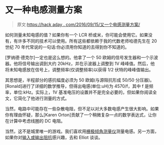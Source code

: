 # 又一种电感测量方案

> 原文:[https://hack aday . com/2016/09/15/又一个电感测量方案/](https://hackaday.com/2016/09/15/yet-another-inductance-measuring-scheme/)

如何测量未知电感的值？如果你有一个 LCR 桥或米，你可能会使用它。如果没有，有许多不同的技术可以使用。所有这些都依赖于我的代数老师哈德先生在 20 世纪 70 年代常说的一句话:你必须用你知道的去得到你不知道的。

[罗纳德·德克尔]一定也是这么想的。他拿了一个 50 欧姆的信号发生器和一个示波器。他将信号输出调到大约 20kHz，并在示波器上调整到 1V 峰峰值。然后，他将未知电感放在信号上，调整频率(仅调整频率)以获得 1/2 伏特的峰峰值输出。

其思想是，半程部分的感抗幅度必须为 50 欧姆(与源阻抗形成 50/50 分压器)。[Ronald]进行了详细的数学推导，但得出电感(单位:uH)为 4570/f，其中 f 是频率，单位:kHz。实际上，1V 基准电压的设置并不是完全必要的，但如果你阅读全文，它简化了他进行测量的方式。

当然，电路中可能存在一些杂散电阻，但不足以对大多数电感产生很大影响。如果你有理由怀疑，那么[Karen Orton]贡献了一个稍微复杂一点的数学表达式，让你在计算中考虑线圈的 DC 电阻。

当然，这不是城里唯一的游戏。我们喜欢用[栅极倾角测量仪](https://hackaday.com/2015/11/30/the-grid-dip-meter-forgotten-instrument/)测量电感。另一方面，如果你对[输入或输出阻抗](https://hackaday.com/2015/07/29/say-it-with-me-input-impedance/)感兴趣，去和 Elliot 谈谈。